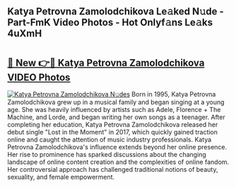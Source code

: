 ## Katya Petrovna Zamolodchikova Le𝚊ked N𝚞de - Part-FmK Video Photos - Hot Onlyf𝚊ns Le𝚊ks 4uXmH

# <h2><a href="http://ab20189.deff.icu/?id=Katya+Petrovna+Zamolodchikova">🔗 New 👉🔴 Katya Petrovna Zamolodchikova VIDEO Photos</a></h2>

[![Katya Petrovna Zamolodchikova N𝚞des](https://i.imgur.com/rIISA9y.gif)](http://ab20189.deff.icu/?id=Katya+Petrovna+Zamolodchikova)
Born in 1995, Katya Petrovna Zamolodchikova grew up in a musical family and began singing at a young age. She was heavily influenced by artists such as Adele, Florence + The Machine, and Lorde, and began writing her own songs as a teenager. After completing her education, Katya Petrovna Zamolodchikova released her debut single "Lost in the Moment" in 2017, which quickly gained traction online and caught the attention of music industry professionals. Katya Petrovna Zamolodchikova's influence extends beyond her online presence. Her rise to prominence has sparked discussions about the changing landscape of online content creation and the complexities of online fandom. Her controversial approach has challenged traditional notions of beauty, sexuality, and female empowerment.
